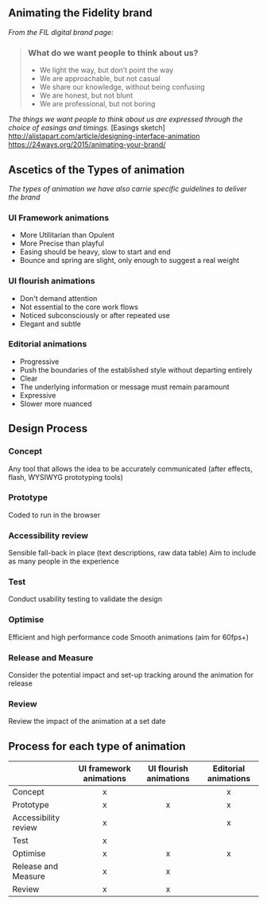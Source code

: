 ## Animating the Fidelity brand

*From the FIL digital brand page:*
> ### What do we want people to think about us?
> - We light the way, but don’t point the way
> - We are approachable, but not casual
> - We share our knowledge, without being confusing
> - We are honest, but not blunt
> - We are professional, but not boring


*The things we want people to think about us are expressed through the choice of easings and timings.*
[Easings sketch]
http://alistapart.com/article/designing-interface-animation
https://24ways.org/2015/animating-your-brand/

## Ascetics of the Types of animation
*The types of animation we have also carrie specific guidelines to deliver the brand*

### UI Framework animations
- More Utilitarian than Opulent
- More Precise than playful
- Easing should be heavy, slow to start and end
- Bounce and spring are slight, only enough to suggest a real weight


### UI flourish animations
- Don't demand attention
- Not essential to the core work flows
- Noticed subconsciously or after repeated use
- Elegant and subtle


### Editorial animations
- Progressive
- Push the boundaries of the established style without departing entirely
- Clear
- The underlying information or message must remain paramount
- Expressive
- Slower more nuanced



## Design Process

### Concept
Any tool that allows the idea to be accurately communicated (after effects, flash, WYSIWYG prototyping tools)

### Prototype
Coded to run in the browser

### Accessibility review
Sensible fall-back in place (text descriptions, raw data table)
Aim to include as many people in the experience

### Test
Conduct usability testing to validate the design

### Optimise
Efficient and high performance code
Smooth animations (aim for 60fps+)

### Release and Measure
Consider the potential impact and set-up tracking around the animation for release

### Review
Review the impact of the animation at a set date


## Process for each type of animation

|                        |  UI framework animations  |  UI flourish animations  |  Editorial animations  |
|:-----------------------|:-------------------------:|:------------------------:|:----------------------:|
|  Concept               |             x             |                          |           x            |
|  Prototype             |             x             |            x             |           x            |
|  Accessibility review  |             x             |                          |           x            |
|  Test                  |             x             |                          |                        |
|  Optimise              |             x             |            x             |           x            |
|  Release and Measure   |             x             |            x             |                        |
|  Review                |             x             |            x             |                        |
